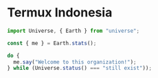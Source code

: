 # Termux Indonesia

```javascript
import Universe, { Earth } from "universe";

const { me } = Earth.stats();

do {
  me.say("Welcome to this organization!");
} while (Universe.status() === "still exist"));
```
